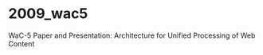 2009_wac5
=========

WaC-5 Paper and Presentation: Architecture for Unified Processing of Web Content
